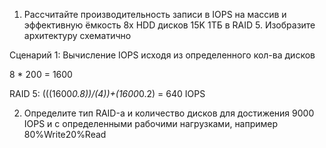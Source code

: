 1) Рассчитайте производительность записи в IOPS на массив и эффективную ёмкость  8х HDD дисков 15K 1ТБ в RAID 5. Изобразите архитектуру схематично

Сценарий 1: Вычисление IOPS исходя из определенного кол-ва дисков

8 * 200 = 1600

RAID 5: 
(((1600*0.8))/(4))+(1600*0.2) = 640 IOPS

2) Определите тип RAID-а и количество дисков для достижения 9000 IOPS и с определенными рабочими нагрузками, например 80%Write20%Read

